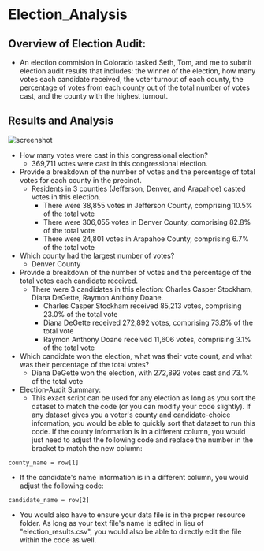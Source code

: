 # Election_Analysis

## Overview of Election Audit: 
- An election commision in Colorado tasked Seth, Tom, and me to submit election audit results that includes: the winner of the election, how many votes each candidate received, the voter turnout of each county, the percentage of votes from each county out of the total number of votes cast, and the county with the highest turnout. 

## Results and Analysis

![screenshot](https://user-images.githubusercontent.com/102992388/175430754-30a19e19-525f-48e4-b315-d01be20712eb.png)

- How many votes were cast in this congressional election?
  - 369,711 votes were cast in this congressional election.
- Provide a breakdown of the number of votes and the percentage of total votes for each county in the precinct.
  - Residents in 3 counties (Jefferson, Denver, and Arapahoe) casted votes in this election.
    - There were 38,855 votes in Jefferson County, comprising 10.5% of the total vote
    - There were 306,055 votes in Denver County, comprising 82.8% of the total vote
    - There were 24,801 votes in Arapahoe County, comprising 6.7% of the total vote
-  Which county had the largest number of votes?
   - Denver County 
- Provide a breakdown of the number of votes and the percentage of the total votes each candidate received.
  - There were 3 candidates in this election: Charles Casper Stockham, Diana DeGette, Raymon Anthony Doane.
    - Charles Casper Stockham received 85,213 votes, comprising 23.0% of the total vote
    - Diana DeGette received 272,892 votes, comprising 73.8% of the total vote
    - Raymon Anthony Doane received 11,606 votes, comprising 3.1% of the total vote   
- Which candidate won the election, what was their vote count, and what was their percentage of the total votes?
  - Diana DeGette won the election, with 272,892 votes cast and 73.% of the total vote
- Election-Audit Summary: 
  -  This exact script can be used for any election as long as you sort the dataset to match the code (or you can modify your code slightly). If any dataset gives you a voter's county and candidate-choice information, you would be able to quickly sort that dataset to run this code. If the county information is in a different column, you would just need to adjust the following code and replace the number in the bracket to match the new column:

```
county_name = row[1]
```
  
  -   If the candidate's name information is in a different column, you would adjust the following code:

```
candidate_name = row[2]
```

  -  You would also have to ensure your data file is in the proper resource folder. As long as your text file's name is edited in lieu of "election_results.csv", you would also be able to directly edit the file within the code as well.
